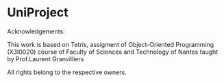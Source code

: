 # UniProject

Acknowledgements:

This work is based on Tetris, assigment of Object-Oriented Programming (X3I0020) course of Faculty of Sciences and Technology of Nantes taught by Prof.Laurent Granvilliers

All rights belong to the respective owners.

